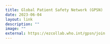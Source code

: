 ```yaml
---
title: Global Patient Safety Network (GPSN)
date: 2023-06-04
layout: link
description: ""
image: ""
external: https://ezcollab.who.int/gpsn/join
---
```

